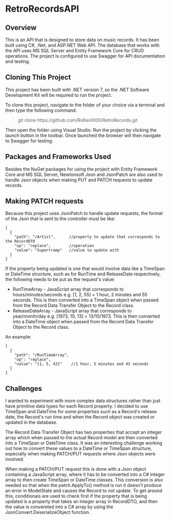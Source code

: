# RetroRecordsAPI

## Overview

This is an API that is designed to store data on music records. It has been built using C#, .Net, and ASP.NET Web API. The database that works with the API uses MS SQL Server and Entity Framework Core for CRUD operations. The project is configured to use Swagger for API documentation and testing.

## Cloning This Project
This project has been built with .NET version 7, so the .NET Software Development Kit will be required to run the project.

To clone this project, navigate to the folder of your choice via a terminal and then type the following command:

> git clone <span>https://</span>github.com/RoKen1000/RetroRecords.git

Then open the folder using Visual Studio. Run the project by clicking the launch button in the toolbar. Once launched the browser will then navigate to Swagger for testing.

## Packages and Frameworks Used
Besides the NuGet packages for using the project with Entity Framework Core and MS SQL Server, Newtonsoft Json and JsonPatch are also used to handle Json objects when making PUT and PATCH requests to update records. 

## Making PATCH requests
Because this project uses JsonPatch to handle update requests, the format of the Json that is sent to the controller must be like:
```
[
  {
    "path": "/Artist",      //property to update that corresponds to the RecordDTO
    "op": "replace",        //operation
    "value": "Supertramp"   //value to update with 
  }
]
```
If the property being updated is one that would involve data like a TimeSpan or DateTime structure, such as for RunTime and ReleaseDate respectively, the following needs to be put as the request's value:
<ul>
    <li>RunTimeArray - JavaScript array that corresponds to hours/minutes/seconds e.g. [1, 2, 55] = 1 hour, 2 minutes and 55 seconds. This is then converted into a TimeSpan object when passed from the Record Data Transfer Object to the Record class.</li>
    <li>ReleaseDateArray - JavaScript array that corresponds to year/month/day e.g. [1973, 10, 13] = 13/10/1973. This is then converted into a DateTime object when passed from the Record Data Transfer Object to the Record class.</li>
</ul>

An example:
```
[
  {
    "path": "/RunTimeArray",
    "op": "replace",
    "value": "[1, 5, 43]"    //1 hour, 5 minutes and 43 seconds
  }
]
```

## Challenges
I wanted to experiment with more complex data structures rather than just have primitive data types for each Record property. I decided to use TimeSpan and DateTime for some properties such as a Record's release date, the Record's run time and when the Record object was created or updated in the database. 

The Record Data Transfer Object has two properties that accept an integer array which when passed to the actual Record model are then converted into a TimeSpan or DateTime class. It was an interesting challenge working out how to convert these values to a DateTime or TimeSpan structure, especially when making PATCH/PUT requests where Json objects were involved. 

When making a PATCH/PUT request this is done with a Json object containing a JavaScript array, where it has to be converted into a C# integer array to then create TimeSpan or DateTime classes. This conversion is also needed so that when the patch.ApplyTo() method is run it doesn't produce an error in ModelState and causes the Record to not update. To get around this, conditionals are used to check first if the property that is being updated is a property that takes an integer array in RecordDTO, and then the value is convereted into a C# array by using the JsonConvert.DeserializeObject function.